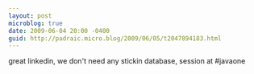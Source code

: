```yaml
---
layout: post
microblog: true
date: 2009-06-04 20:00 -0400
guid: http://padraic.micro.blog/2009/06/05/t2047894183.html
---
```

great linkedin, we don't need any stickin database, session at #javaone
